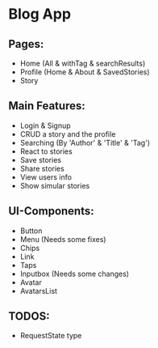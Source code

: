 # Blog App


## Pages:
- Home (All & withTag & searchResults)
- Profile (Home & About & SavedStories)
- Story

## Main Features:
- Login & Signup
- CRUD a story and the profile
- Searching (By 'Author' & 'Title' & 'Tag')
- React to stories
- Save stories
- Share stories
- View users info
- Show simular stories

## UI-Components:
- Button
- Menu (Needs some fixes)
- Chips
- Link
- Taps
- Inputbox (Needs some changes)
- Avatar
- AvatarsList

## TODOS:
- RequestState type